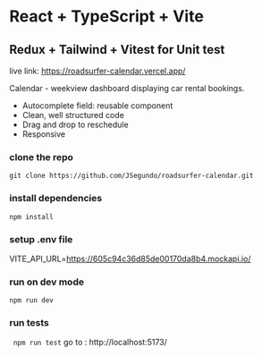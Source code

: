 # React + TypeScript + Vite 
## Redux + Tailwind + Vitest for Unit test

live link:
https://roadsurfer-calendar.vercel.app/

Calendar - weekview dashboard displaying car rental bookings. 

- Autocomplete field: reusable component
- Clean, well structured code
- Drag and drop to reschedule
- Responsive

### clone the repo
```
git clone https://github.com/JSegundo/roadsurfer-calendar.git
```
### install dependencies
```
npm install
```
### setup .env file
VITE_API_URL=https://605c94c36d85de00170da8b4.mockapi.io/
### run on dev mode
```
npm run dev
```
### run tests
``` npm run test```
go to : http://localhost:5173/
